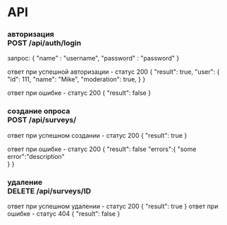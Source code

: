 <H1>API</H1>

<h3>авторизация<br>
POST /api/auth/login</h3>

запрос:
{
    "name" : "username",
    "password" : "password"
}

ответ при успешной авторизации - статус 200
{
    "result":  true,
    "user": {
        "id": 111,
        "name": "Mike",
        "moderation": true,
    }
}

ответ при ошибке - статус 200
{
    "result": false
}


<h3>создание опроса<br>
POST /api/surveys/</h3>
ответ при успешном создании - статус 200
{
    "result": true
}

ответ при ошибке - статус 200
{
    "result": false
    "errors":{
        "some error":"description"    
    }
}

<h3>удаление<br>
DELETE /api/surveys/ID</h3>
ответ при успешном удалении - статус 200
{   
    "result": true
}
ответ при ошибке - статус 404
{   
"result": false
}
